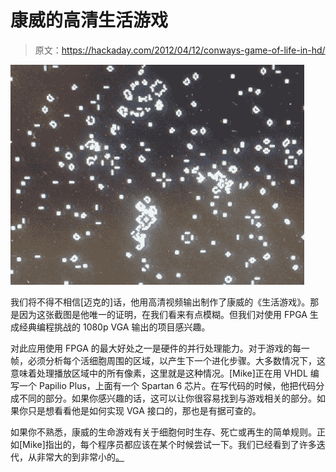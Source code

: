 # 康威的高清生活游戏

> 原文：<https://hackaday.com/2012/04/12/conways-game-of-life-in-hd/>

![](img/e378098eb824f1df439b5c72735fcfe6.png "game-of-life-hd")

我们将不得不相信[迈克的]话，他用高清视频输出制作了康威的《生活游戏》。那是因为这张截图是他唯一的证明，在我们看来有点模糊。但我们对使用 FPGA 生成经典编程挑战的 1080p VGA 输出的项目感兴趣。

对此应用使用 FPGA 的最大好处之一是硬件的并行处理能力。对于游戏的每一帧，必须分析每个活细胞周围的区域，以产生下一个进化步骤。大多数情况下，这意味着处理播放区域中的所有像素，这里就是这种情况。[Mike]正在用 VHDL 编写一个 Papilio Plus，上面有一个 Spartan 6 芯片。在写代码的时候，他把代码分成不同的部分。如果你感兴趣的话，这可以让你很容易找到与游戏相关的部分。如果你只是想看看他是如何实现 VGA 接口的，那也是有据可查的。

如果你不熟悉，康威的生命游戏有关于细胞何时生存、死亡或再生的简单规则。正如[Mike]指出的，每个程序员都应该在某个时候尝试一下。我们已经看到了许多迭代，从非常大的到非常小的[。](http://hackaday.com/2011/02/07/a-charlieplex-display-and-a-board-layout-tip/)